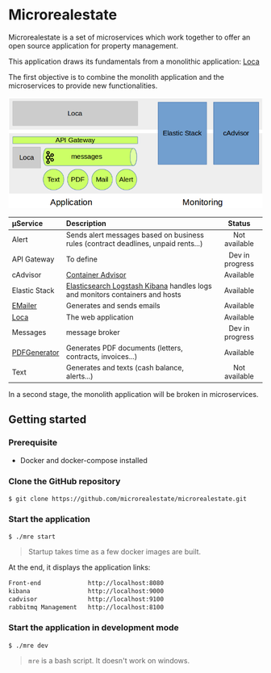 # Microrealestate

Microrealestate is a set of microservices which work together to offer an open source application for property management.

This application draws its fundamentals from a monolithic application: [Loca](https://github.com/camelaissani/loca)

The first objective is to combine the monolith application and the microservices to provide new functionalities.

![overview](./picture/overview.png)

| µService                                                        | Description                                                                                                      | Status          |
| :-------------------------------------------------------------- | :--------------------------------------------------------------------------------------------------------------- | :-------------: |
| Alert                                                           | Sends alert messages based on business rules (contract deadlines, unpaid rents...)                               | Not available   |
| API Gateway                                                     | To define                                                                                                        | Dev in progress |
| cAdvisor                                                        | [Container Advisor](https://github.com/google/cadvisor)                                                          | Available       |
| Elastic Stack                                                   | [Elasticsearch Logstash Kibana](https://www.elastic.co//products) handles logs and monitors containers and hosts | Available       |
| [EMailer](https://github.com/microrealestate/emailer)           | Generates and sends emails                                                                                       | Available       |
| [Loca](https://github.com/camelaissani/loca)                    | The web application                                                                                              | Available       |
| Messages                                                        | message broker                                                                                                   | Dev in progress |
| [PDFGenerator](https://github.com/microrealestate/pdfgenerator) | Generates PDF documents (letters, contracts, invoices...)                                                        | Available       |
| Text                                                            | Generates and texts (cash balance, alerts...)                                                                    | Not available   |


In a second stage, the monolith application will be broken in microservices.

## Getting started

### Prerequisite
- Docker and docker-compose installed

### Clone the GitHub repository
```shell
$ git clone https://github.com/microrealestate/microrealestate.git
```

### Start the application
```shell
$ ./mre start
```
> Startup takes time as a few docker images are built.

At the end, it displays the application links:

```shell
Front-end             http://localhost:8080
kibana                http://localhost:9000
cadvisor              http://localhost:9100
rabbitmq Management   http://localhost:8100
```

### Start the application in development mode

```shell
$ ./mre dev
```

> `mre` is a bash script. It doesn't work on windows.
